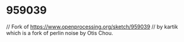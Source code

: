 # 959039
// Fork of https://www.openprocessing.org/sketch/959039 // by kartik which is a fork of perlin noise by Otis Chou.
